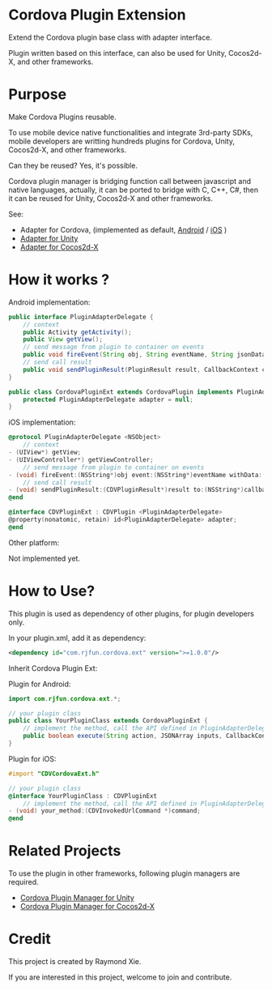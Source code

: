 
# Cordova Plugin Extension #

Extend the Cordova plugin base class with adapter interface.

Plugin written based on this interface, can also be used for Unity, Cocos2d-X, and other frameworks.

# Purpose #

Make Cordova Plugins reusable.

To use mobile device native functionalities and integrate 3rd-party SDKs, mobile developers are writting hundreds plugins for Cordova, Unity, Cocos2d-X, and other frameworks. 

Can they be reused? Yes, it's possible. 

Cordova plugin manager is bridging function call between javascript and native languages, actually, it can be ported to bridge with C, C++, C#, then it can be reused for Unity, Cocos2d-X and other frameworks.

See:
* Adapter for Cordova, (implemented as default, [Android](https://github.com/floatinghotpot/cordova-plugin-ext/blob/master/src/android/CordovaPluginExt.java) / [iOS](https://github.com/floatinghotpot/cordova-plugin-ext/blob/master/src/ios/CDVPluginExt.m) )
* [Adapter for Unity](https://github.com/floatinghotpot/cordova-plugin-ext/tree/master/unity)
* [Adapter for Cocos2d-X](https://github.com/floatinghotpot/cordova-plugin-ext/tree/master/cocos2dx)

# How it works ? #

Android implementation:

```java
public interface PluginAdapterDelegate {
	// context
	public Activity getActivity();
	public View getView();
	// send message from plugin to container on events
	public void fireEvent(String obj, String eventName, String jsonData);
	// send call result
	public void sendPluginResult(PluginResult result, CallbackContext context);
}

public class CordovaPluginExt extends CordovaPlugin implements PluginAdapterDelegate {
	protected PluginAdapterDelegate adapter = null;
}


```

iOS implementation:

```objective-c
@protocol PluginAdapterDelegate <NSObject>
	// context
- (UIView*) getView;
- (UIViewController*) getViewController;
	// send message from plugin to container on events
- (void) fireEvent:(NSString*)obj event:(NSString*)eventName withData:(NSString*)jsonStr;
	// send call result
- (void) sendPluginResult:(CDVPluginResult*)result to:(NSString*)callbackId;
@end

@interface CDVPluginExt : CDVPlugin <PluginAdapterDelegate>
@property(nonatomic, retain) id<PluginAdapterDelegate> adapter;
@end


```

Other platform:

Not implemented yet.

# How to Use? #

This plugin is used as dependency of other plugins, for plugin developers only.

In your plugin.xml, add it as dependency:

```xml
<dependency id="com.rjfun.cordova.ext" version=">=1.0.0"/>
```

Inherit Cordova Plugin Ext:

Plugin for Android:

```java
import com.rjfun.cordova.ext.*;

// your plugin class
public class YourPluginClass extends CordovaPluginExt {
	// implement the method, call the API defined in PluginAdapterDelegate
	public boolean execute(String action, JSONArray inputs, CallbackContext callbackContext) throws JSONException;
}
```

Plugin for iOS:
```objective-c
#import "CDVCordovaExt.h"

// your plugin class
@interface YourPluginClass : CDVPluginExt
	// implement the method, call the API defined in PluginAdapterDelegate
- (void) your_method:(CDVInvokedUrlCommand *)command;
@end
```

# Related Projects #

To use the plugin in other frameworks, following plugin managers are required.

* [Cordova Plugin Manager for Unity](https://github.com/floatinghotpot/cordova-for-unity)
* [Cordova Plugin Manager for Cocos2d-X](https://github.com/floatinghotpot/cordova-for-cocos2dx)

# Credit #

This project is created by Raymond Xie.

If you are interested in this project, welcome to join and contribute.


